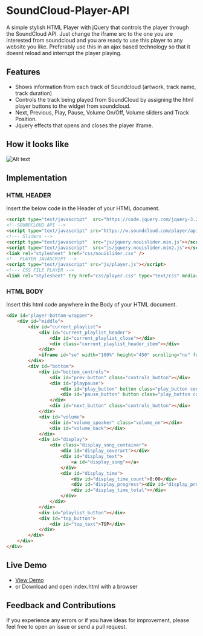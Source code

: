 # SoundCloud-Player-API
A simple stylish HTML Player with jQuery that controls the player through the SoundCloud API.
Just change the iframe src to the one you are interested from soundcloud and you are ready to use this player to any website you like. Preferably use this in an ajax based technology so that it doesnt reload and interrupt the player playing.

## Features
- Shows information from each track of Soundcloud (artwork, track name, track duration)
- Controls the track being played from SoundCloud by assigning the html player buttons to the widget from soundcloud.
- Next, Previous, Play, Pause, Volume On/Off, Volume sliders and Track Position.
- Jquery effects that opens and closes the player iframe.
 
## How it looks like
![Alt text](https://github.com/Alexookah/HTML-Player-SoundCloud-API/blob/master/screenshot.png "ScreenShot of player")

## Implementation

### HTML HEADER
Insert the below code in the Header of your HTML document.
```html
<script type="text/javascript"  src="https://code.jquery.com/jquery-3.2.0.min.js" type="text/javascript"></script>
<!--SOUNDCLOUD API -->
<script type="text/javascript" src="https://w.soundcloud.com/player/api.js"></script>
<!--- Sliders -->
<script type="text/javascript"  src="js/jquery.nouislider.min.js"></script>
<script type="text/javascript"  src="js/jquery.nouislider.min2.js"></script>
<link rel="stylesheet" href="css/nouislider.css" />
<!-- PLAYER JAVASCRIPT -->
<script type="text/javascript" src="js/player.js"></script>
<!--- CSS FILE PLAYER -->
<link rel="stylesheet" try href="css/player.css" type="text/css" media="screen" />
```

### HTML BODY
Insert this html code anywhere in the Body of your HTML document. 
```html
<div id="player-bottom-wrapper">
    <div id="middle">
        <div id="current_playlist">
            <div id="current_playlist_header">
                <div id="current_playlist_close"></div>
                <div class="current_playlist_header_item"></div>
            </div>
            <iframe id="so" width="100%" height="450" scrolling="no" frameborder="no" src="https://w.soundcloud.com/player/?url=http%3A%2F%2Fapi.soundcloud.com%2Fplaylists%2F1711002&amp;show_artwork=true&amp;color=000000&amp;auto_play=false"></iframe>
        </div>
        <div id="bottom">
            <div id="bottom_controls">
                <div id="prev_button" class="controls_button"></div>
                <div id="playpause">
                    <div id="play_button" button class="play_button controls_button" style="display:block" ></div>
                    <div id="pause_button" button class="play_button controls_button" style="display:none" ></div>
                </div>
                <div id="next_button" class="controls_button"></div>
            </div>
            <div id="volume">
                <div id="volume_speaker" class="volume_on"></div>
                <div id="volume_back"></div>
            </div>
            <div id="display">
                <div class="display_song_container">
                    <div id="display_coverart"></div>
                    <div id="display_text">
                        <a id="display_song"></a>
                    </div>
                    <div id="display_time">
                        <div id="display_time_count">0:00</div>
                        <div id="display_progress"><div id="display_progress_loading"></div></div>
                        <div id="display_time_total"></div>
                    </div>
                </div>
            </div>
            <div id="playlist_button"></div>
            <div id="top_button">
                <div id="top_text">TOP</div>
            </div>
        </div>
    </div>
</div>
```

## Live Demo
- [View Demo](http://comewithreverse.com)
- or Download and open index.html with a browser

## Feedback and Contributions
If you experience any errors or if you have ideas for improvement, please feel free to open an issue or send a pull request.
